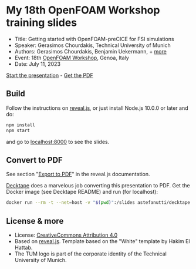 # My 18th OpenFOAM Workshop training slides

- Title: Getting started with OpenFOAM-preCICE for FSI simulations
- Speaker: Gerasimos Chourdakis, Technical University of Munich
- Authors: Gerasimos Chourdakis, Benjamin Uekermann, + [more](https://www.precice.org/about/)
- Event: 18th [OpenFOAM Workshop](https://openfoamworkshop.org/), Genoa, Italy
- Date: July 11, 2023

[Start the presentation](https://makish.github.io/ofw18-training/) - [Get the PDF](https://github.com/MakisH/ofw18-training/blob/master/pdf-export/slides.pdf)

## Build

Follow the instructions on [reveal.js](https://revealjs.com/installation/), or just install Node.js 10.0.0 or later and do:

```bash
npm install
npm start
```

and go to [localhost:8000](http://localhost:8000/) to see the slides.

## Convert to PDF

See section "[Export to PDF](https://revealjs.com/pdf-export/)" in the reveal.js documentation.

[Decktape](https://github.com/astefanutti/decktape) does a marvelous job converting this presentation to PDF. Get the Docker image (see Decktape README) and run (for localhost):

```bash
docker run --rm -t --net=host -v "$(pwd)":/slides astefanutti/decktape generic --key=" " -p 2000 -s 1920x1440 http://localhost:8000 slides.pdf
```

## License & more

- License: [CreativeCommons Attribution 4.0](https://creativecommons.org/licenses/by/4.0/)
- Based on [reveal.js](https://github.com/hakimel/reveal.js). Template based on the "White" template by Hakim El Hattab.
- The TUM logo is part of the corporate identity of the Technical University of Munich.
